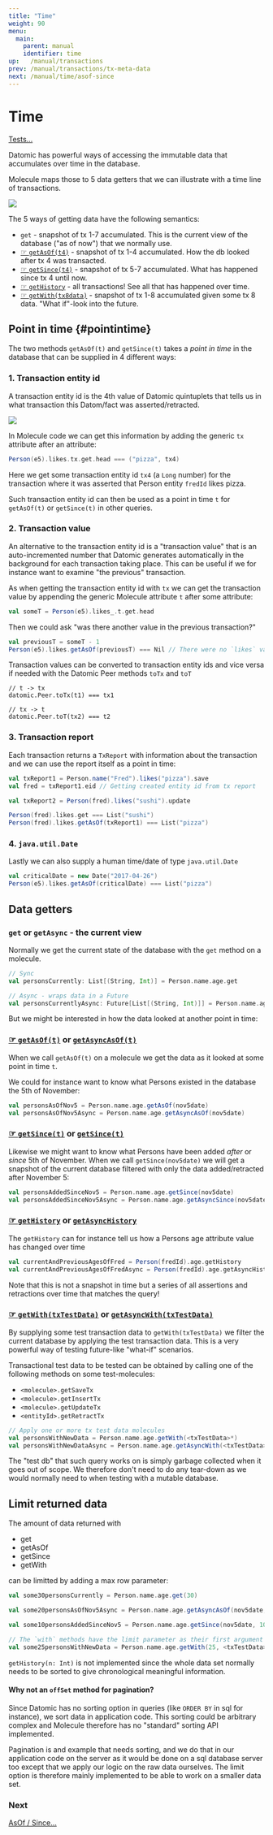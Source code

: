 ```yaml
---
title: "Time"
weight: 90
menu:
  main:
    parent: manual
    identifier: time
up:   /manual/transactions
prev: /manual/transactions/tx-meta-data
next: /manual/time/asof-since
---
```


# Time

[Tests...](https://github.com/scalamolecule/molecule/tree/master/coretests/src/test/scala/molecule/coretests/time)

Datomic has powerful ways of accessing the immutable data that accumulates over time in the database.

Molecule maps those to 5 data getters that we can illustrate with a time line of transactions.


![](/img/time/all.png)


The 5 ways of getting data have the following semantics:

- `get` - snapshot of tx 1-7 accumulated. This is the current view of the database ("as of now") that we normally use.
- [☞ `getAsOf(t4)`](/manual/time/asof-since/) - snapshot of tx 1-4 accumulated. How the db looked after tx 4 was transacted.
- [☞ `getSince(t4)`](/manual/time/asof-since/) - snapshot of tx 5-7 accumulated. What has happened since tx 4 until now.
- [☞ `getHistory`](/manual/time/history/) - all transactions! See all that has happened over time.
- [☞ `getWith(tx8data)`](/manual/time/with/) - snapshot of tx 1-8 accumulated given some tx 8 data. "What if"-look into the future.



## Point in time {#pointintime}

The two methods `getAsOf(t)` and `getSince(t)` takes a _point in time_ in the database that can be supplied in
4 different ways:


### 1. Transaction entity id 

A transaction entity id is the 4th value of Datomic quintuplets that tells us in what transaction
 this Datom/fact was asserted/retracted.
 
![](/img/time/1.png)

In Molecule code we can get this information by adding the generic `tx` attribute after an attribute:

```scala
Person(e5).likes.tx.get.head === ("pizza", tx4)
```
Here we get some transaction entity id `tx4` (a `Long` number) for the transaction where it 
was asserted that Person entity `fredId` likes pizza. 

Such transaction entity id can then be used as a point in time `t` for `getAsOf(t)` or `getSince(t)` in
other queries.


### 2. Transaction value

An alternative to the transaction entity id is a "transaction value" that is an auto-incremented number 
that Datomic generates automatically in the background for each transaction taking place. 
This can be useful if we for instance want to examine "the previous" transaction.

As when getting the transaction entity id with `tx` we can get the transaction value by appending
the generic Molecule attribute `t` after some attribute:

```scala
val someT = Person(e5).likes_.t.get.head
```
Then we could ask "was there another value in the previous transaction?"

```scala
val previousT = someT - 1
Person(e5).likes.getAsOf(previousT) === Nil // There were no `likes` value before...
```

Transaction values can be converted to transaction entity ids and vice versa if needed with the Datomic Peer methods `toTx` and `toT`

```
// t -> tx
datomic.Peer.toTx(t1) === tx1

// tx -> t
datomic.Peer.toT(tx2) === t2
```


### 3. Transaction report

Each transaction returns a `TxReport` with information about the transaction and we can use the report itself as a point in time:


```scala
val txReport1 = Person.name("Fred").likes("pizza").save
val fred = txReport1.eid // Getting created entity id from tx report

val txReport2 = Person(fred).likes("sushi").update

Person(fred).likes.get === List("sushi")
Person(fred).likes.getAsOf(txReport1) === List("pizza")
```



### 4. `java.util.Date`

Lastly we can also supply a human time/date of type `java.util.Date` 

```scala
val criticalDate = new Date("2017-04-26")
Person(e5).likes.getAsOf(criticalDate) === List("pizza")
```



## Data getters


### `get` or `getAsync` - the current view

Normally we get the current state of the database with the `get` method on a molecule.

```scala
// Sync
val personsCurrently: List[(String, Int)] = Person.name.age.get

// Async - wraps data in a Future
val personsCurrentlyAsync: Future[List[(String, Int)]] = Person.name.age.getAsync
```
But we might be interested in how the data looked at another point in time:


### [☞ `getAsOf(t)`](/manual/time/asof-since/) or [`getAsyncAsOf(t)`](/manual/time/asof-since/)

When we call `getAsOf(t)` on a molecule we get the data as it looked at some point in time `t`. 

We could for instance want to know what Persons existed in the database the 5th of November:

```scala
val personsAsOfNov5 = Person.name.age.getAsOf(nov5date) 
val personsAsOfNov5Async = Person.name.age.getAsyncAsOf(nov5date) 
```


### [☞ `getSince(t)`](/manual/time/asof-since/) or [`getSince(t)`](/manual/time/asof-since/)

Likewise we might want to know what Persons have been added _after_ or _since_ 5th of November. When
we call `getSince(nov5date)` we will get a snapshot of the current
database filtered with only the data added/retracted after November 5:

```scala
val personsAddedSinceNov5 = Person.name.age.getSince(nov5date)
val personsAddedSinceNov5Async = Person.name.age.getAsyncSince(nov5date)
```


### [☞ `getHistory`](/manual/time/history/) or [`getAsyncHistory`](/manual/time/history/)

The `getHistory` can for instance tell us how a Persons age attribute value has changed over time

```scala
val currentAndPreviousAgesOfFred = Person(fredId).age.getHistory
val currentAndPreviousAgesOfFredAsync = Person(fredId).age.getAsyncHistory
```
Note that this is not a snapshot in time but a series of all assertions and retractions over time that matches the query!


### [☞ `getWith(txTestData)`](/manual/time/with/) or [`getAsyncWith(txTestData)`](/manual/time/with/)

By supplying some test transaction data to `getWith(txTestData)` we filter the current database by applying
the test transaction data. This is a very powerful way of testing future-like "what-if" scenarios. 

Transactional test data to be tested can be obtained by calling one of the following methods on some test-molecules:

- `<molecule>.getSaveTx`  
- `<molecule>.getInsertTx`  
- `<molecule>.getUpdateTx`  
- `<entityId>.getRetractTx`  

```scala
// Apply one or more tx test data molecules
val personsWithNewData = Person.name.age.getWith(<txTestData>*) 
val personsWithNewDataAsync = Person.name.age.getAsyncWith(<txTestData>*) 
```

The "test db" that such query works on is simply garbage collected when it goes out of scope. We therefore don't need
to do any tear-down as we would normally need to when testing with a mutable database.


## Limit returned data

The amount of data returned with 

- get
- getAsOf
- getSince
- getWith

can be limitted by adding a max row parameter:
```scala
val some30personsCurrently = Person.name.age.get(30)

val some20personsAsOfNov5Async = Person.name.age.getAsyncAsOf(nov5date, 20) 

val some10personsAddedSinceNov5 = Person.name.age.getSince(nov5date, 10)

// The `with` methods have the limit parameter as their first argument since the last argument is a vararg
val some25personsWithNewData = Person.name.age.getWith(25, <txTestData>) 
```

`getHistory(n: Int)` is not implemented since the whole data set normally needs to be sorted
to give chronological meaningful information.

#### Why not an `offSet` method for pagination?

Since Datomic has no sorting option in queries (like `ORDER BY` in sql for instance), 
we sort data in application code. This sorting could be arbitrary complex and Molecule therefore
has no "standard" sorting API implemented. 

Pagination is and example that needs sorting, and we do that in our application code on the
server as it would be done on a sql database server too except that we apply our logic on the raw data
ourselves. The limit option is therefore mainly implemented to be able to work on a smaller data set. 


### Next

[AsOf / Since...](/manual/time/asof-since)